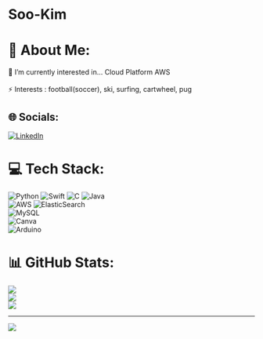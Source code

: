 # Soo-Kim
# 💫 About Me:
🌱 I’m currently interested in... Cloud Platform AWS<br> <br>⚡ Interests : football(soccer), ski, surfing, cartwheel, pug<br>


## 🌐 Socials:
[![LinkedIn](https://img.shields.io/badge/LinkedIn-%230077B5.svg?logo=linkedin&logoColor=white)](https://linkedin.com/in/https://www.linkedin.com/in/hyesoo-kim-23b772239/) 

# 💻 Tech Stack:
![Python](https://img.shields.io/badge/python-3670A0?style=for-the-badge&logo=python&logoColor=ffdd54)  ![Swift](https://img.shields.io/badge/swift-F54A2A?style=for-the-badge&logo=swift&logoColor=white)  ![C](https://img.shields.io/badge/c-%2300599C.svg?style=for-the-badge&logo=c&logoColor=white) ![Java](https://img.shields.io/badge/java-%23ED8B00.svg?style=for-the-badge&logo=openjdk&logoColor=white)
<br/>
![AWS](https://img.shields.io/badge/AWS-%23FF9900.svg?style=for-the-badge&logo=amazon-aws&logoColor=white) 
![ElasticSearch](https://img.shields.io/badge/-ElasticSearch-005571?style=for-the-badge&logo=elasticsearch) <br/> ![MySQL](https://img.shields.io/badge/mysql-%2300000f.svg?style=for-the-badge&logo=mysql&logoColor=white)
<br/>![Canva](https://img.shields.io/badge/Canva-%2300C4CC.svg?style=for-the-badge&logo=Canva&logoColor=white) 
<br/> ![Arduino](https://img.shields.io/badge/-Arduino-00979D?style=for-the-badge&logo=Arduino&logoColor=white)
# 📊 GitHub Stats:
![](https://github-readme-stats.vercel.app/api?username=duper203&theme=graywhite&hide_border=false&include_all_commits=false&count_private=false)<br/>
![](https://github-readme-streak-stats.herokuapp.com/?user=duper203&theme=graywhite&hide_border=false)<br/>
![](https://github-readme-stats.vercel.app/api/top-langs/?username=duper203&theme=graywhite&hide_border=false&include_all_commits=false&count_private=false&layout=compact)

---
[![](https://visitcount.itsvg.in/api?id=duper203&icon=1&color=1)](https://visitcount.itsvg.in)

<!-- Proudly created with GPRM ( https://gprm.itsvg.in ) -->
